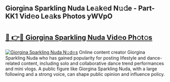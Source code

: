 ## Giorgina Sparkling Nuda Le𝚊k𝚎d N𝚞𝚍e - Part-KK1 Vid𝚎o Le𝚊ks Photos yWVpO

# <h2><a href="http://fbfr2cg.evod.top/?m=Giorgina+Sparkling+Nuda">🔗 👉🔴 Giorgina Sparkling Nuda Vid𝚎o Ph𝚘t𝚘s</a></h2>

[![Giorgina Sparkling Nuda N𝚞d𝚎s](https://i.imgur.com/8V9OHl7.gif)](http://fbfr2cg.evod.top/?m=Giorgina+Sparkling+Nuda)
Online content creator Giorgina Sparkling Nuda who has gained popularity for posting lifestyle and dance-related content, including solo and collaborative dance trend performances and mini vlogs. A public figure like Giorgina Sparkling Nuda, with a large following and a strong voice, can shape public opinion and influence policy. 
